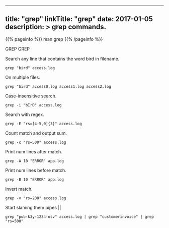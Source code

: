 
---
title: "grep"
linkTitle: "grep"
date: 2017-01-05
description: >
  grep commands.
---

{{% pageinfo %}}
man grep
{{% /pageinfo %}}


GREP GREP

Search any line that contains the word bird in filename.
```shell
grep "bird" access.log
```

On multiple files.
```shell
grep "bird" access0.log access1.log access2.log
```

Case-insensitive search.
```shell
grep -i "bIrD" access.log
```

Search with regex.

```shell
grep -E "rs=[4-5,0]{3}" access.log
```

Count match and output sum.
```shell
grep -c "rs=500" access.log
```

Print num lines after match.
```shell
grep -A 10 "ERROR" app.log
```

Print num lines before match.
```shell
grep -B 10 "ERROR" app.log
```

Invert match.
```shell
grep -v "rs=200" access.log
```

Start slaming them pipes || 
```shell
grep "pub-k3y-1234-osv" access.log | grep "customerinvoice" | grep "rs=500"
```

